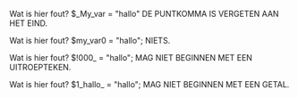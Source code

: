 Wat is hier fout?
$_My_var = "hallo"
DE PUNTKOMMA IS VERGETEN AAN HET EIND.

Wat is hier fout?
$my_var0 = "hallo";
NIETS.

Wat is hier fout?
$!000_ = "hallo";
MAG NIET BEGINNEN MET EEN UITROEPTEKEN.

Wat is hier fout?
$1_hallo_ = "hallo";
MAG NIET BEGINNEN MET EEN GETAL.